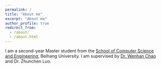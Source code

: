 ```yaml
---
permalink: /
title: "About me"
excerpt: "About me"
author_profile: true
redirect_from: 
  - /about/
  - /about.html
---
```


I am a second-year Master student from the [School of Computer Science and Engineering](https://scse.buaa.edu.cn/), Beihang University. I am supervised by [Dr. Wenhan Chao](https://scse.buaa.edu.cn/info/1015/8742.htm) and Dr. Zhunchen Luo.


